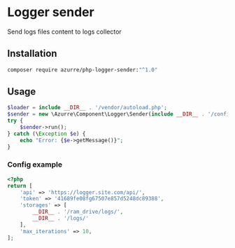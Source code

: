 # Logger sender
Send logs files content to logs collector

## Installation

```bash
composer require azurre/php-logger-sender:"^1.0"
```

## Usage 

```php
$loader = include __DIR__ . '/vendor/autoload.php';
$sender = new \Azurre\Component\Logger\Sender(include __DIR__ . '/config.php');
try {
    $sender->run();
} catch (\Exception $e) {
    echo "Error: {$e->getMessage()}";
}
```

### Config example

```php
<?php
return [
    'api' => 'https://logger.site.com/api/',
    'token' => '41689fe08fg67507e857d5248dc89388',
    'storages' => [
        __DIR__ . '/ram_drive/logs/',
        __DIR__ . '/logs/'
    ],
    'max_iterations' => 10,
];
```
